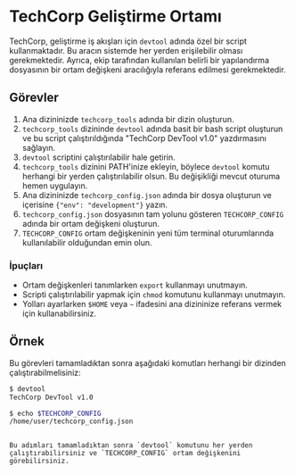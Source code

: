 # TechCorp Geliştirme Ortamı

TechCorp, geliştirme iş akışları için `devtool` adında özel bir script kullanmaktadır. Bu aracın sistemde her yerden erişilebilir olması gerekmektedir. Ayrıca, ekip tarafından kullanılan belirli bir yapılandırma dosyasının bir ortam değişkeni aracılığıyla referans edilmesi gerekmektedir.

## Görevler

1. Ana dizininizde `techcorp_tools` adında bir dizin oluşturun.
2. `techcorp_tools` dizininde `devtool` adında basit bir bash script oluşturun ve bu script çalıştırıldığında "TechCorp DevTool v1.0" yazdırmasını sağlayın.
3. `devtool` scriptini çalıştırılabilir hale getirin.
4. `techcorp_tools` dizinini PATH'inize ekleyin, böylece `devtool` komutu herhangi bir yerden çalıştırılabilir olsun. Bu değişikliği mevcut oturuma hemen uygulayın.
5. Ana dizininizde `techcorp_config.json` adında bir dosya oluşturun ve içerisine `{"env": "development"}` yazın.
6. `techcorp_config.json` dosyasının tam yolunu gösteren `TECHCORP_CONFIG` adında bir ortam değişkeni oluşturun.
7. `TECHCORP_CONFIG` ortam değişkeninin yeni tüm terminal oturumlarında kullanılabilir olduğundan emin olun.

### İpuçları

- Ortam değişkenleri tanımlarken `export` kullanmayı unutmayın.
- Scripti çalıştırılabilir yapmak için `chmod` komutunu kullanmayı unutmayın.
- Yolları ayarlarken `$HOME` veya `~` ifadesini ana dizininize referans vermek için kullanabilirsiniz.

## Örnek

Bu görevleri tamamladıktan sonra aşağıdaki komutları herhangi bir dizinden çalıştırabilmelisiniz:

```bash
$ devtool
TechCorp DevTool v1.0

$ echo $TECHCORP_CONFIG
/home/user/techcorp_config.json
```
```

Bu adımları tamamladıktan sonra `devtool` komutunu her yerden çalıştırabilirsiniz ve `TECHCORP_CONFIG` ortam değişkenini görebilirsiniz.